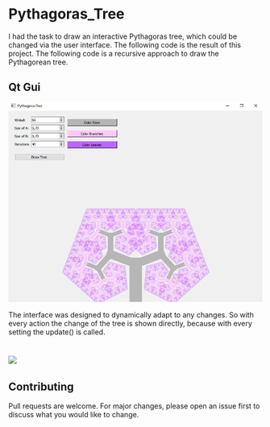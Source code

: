 # Pythagoras_Tree
I had the task to draw an interactive Pythagoras tree, which could be changed via the user interface. 
The following code is the result of this project. 
The following code is a recursive approach to draw the Pythagorean tree. 

## Qt Gui

<img src="https://github.com/Dytroxx/Pythagoras_Tree/blob/master/PyTreeGui.PNG" width=640>

The interface was designed to dynamically adapt to any changes. So with every action the change of the tree is shown directly, because with every setting the update() is called.
#
![](https://media.giphy.com/media/9GsqPKUvQnpNQS7k6E/giphy.gif)

## Contributing
Pull requests are welcome. For major changes, please open an issue first to discuss what you would like to change.
